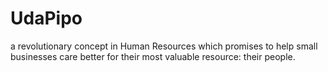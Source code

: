 # UdaPipo
a revolutionary concept in Human Resources which promises to help small businesses care better for their most valuable resource: their people.
